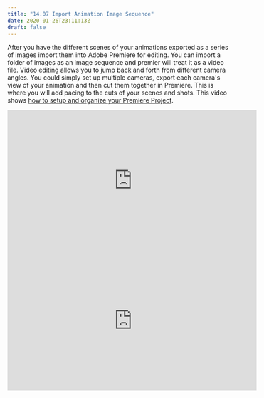 ```yaml
---
title: "14.07 Import Animation Image Sequence"
date: 2020-01-26T23:11:13Z
draft: false
---
```


After you have the different scenes of your animations exported as a series of images import them into Adobe Premiere for editing. You can import a folder of images as an image sequence and premier will treat it as a video file. Video editing allows you to jump back and forth from different camera angles. You could simply set up multiple cameras, export each camera's view of your animation and then cut them together in Premiere. This is where you will add pacing to the cuts of your scenes and shots. This video shows [how to setup and organize your Premiere Project](https://youtu.be/zf8IDYvvUkY).

<div class="video-grid">

<div class="video-card">
<div class="iframe-16-9-container"><iframe class="youTubeIframe" src="https://www.youtube.com/embed/zf8IDYvvUkY?rel=0" width="560" height="315" frameborder="0" allowfullscreen="allowfullscreen"></iframe>
</div>
</div>

<div class="video-card">
<div class="iframe-16-9-container"><iframe class="youTubeIframe" src="https://www.youtube.com/embed/X7w0xOprNDk?rel=0" width="560" height="315" frameborder="0" allowfullscreen="allowfullscreen"></iframe>
</div>
</div>

</div>
